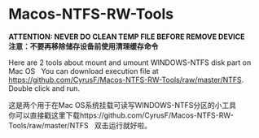 # Macos-NTFS-RW-Tools
 
**ATTENTION: NEVER DO CLEAN TEMP FILE BEFORE REMOVE DEVICE**  
**注意：不要再移除储存设备前使用清理缓存命令**
 
Here are 2 tools about mount and umount WINDOWS-NTFS disk part on Mac OS   
You can download execution file at https://github.com/CyrusF/Macos-NTFS-RW-Tools/raw/master/NTFS.  
Double click and run.  
 
这是两个用于在Mac OS系统挂载可读写WINDOWS-NTFS分区的小工具  
你可以直接戳这里下载https://github.com/CyrusF/Macos-NTFS-RW-Tools/raw/master/NTFS  
双击运行就好啦。
